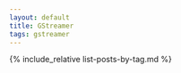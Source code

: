 ```yaml
---
layout: default
title: GStreamer
tags: gstreamer
---
```


{% include_relative list-posts-by-tag.md %}

